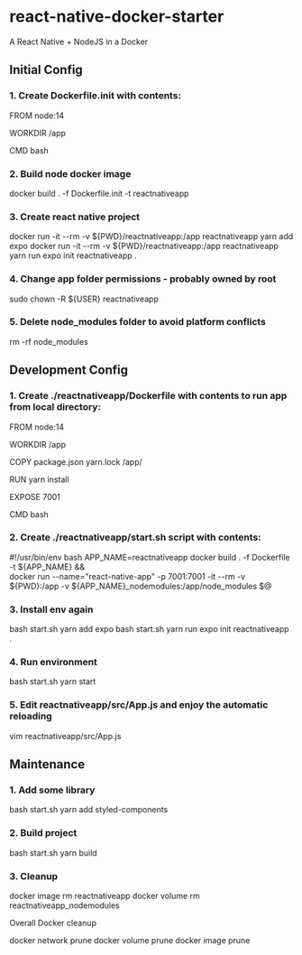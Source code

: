 # react-native-docker-starter
A React Native + NodeJS in a Docker


## Initial Config

### 1. Create Dockerfile.init with contents:

FROM node:14

WORKDIR /app

CMD bash

### 2. Build node docker image

docker build . -f Dockerfile.init -t reactnativeapp

### 3. Create react native project

docker run -it --rm -v ${PWD}/reactnativeapp:/app reactnativeapp yarn add expo
docker run -it --rm -v ${PWD}/reactnativeapp:/app reactnativeapp yarn run expo init reactnativeapp .

### 4. Change app folder permissions - probably owned by root

sudo chown -R ${USER} reactnativeapp

### 5. Delete node_modules folder to avoid platform conflicts

rm -rf node_modules


## Development Config

### 1. Create ./reactnativeapp/Dockerfile with contents to run app from local directory:

FROM node:14

WORKDIR /app

COPY package.json yarn.lock /app/

RUN yarn install

EXPOSE 7001

CMD bash

### 2. Create ./reactnativeapp/start.sh script with contents:

\#!/usr/bin/env bash
APP_NAME=reactnativeapp
docker build . -f Dockerfile -t ${APP_NAME} && \
docker run --name="react-native-app" -p 7001:7001 -it --rm -v ${PWD}:/app -v ${APP_NAME}_nodemodules:/app/node_modules $@

### 3. Install env again

bash start.sh yarn add expo
bash start.sh yarn run expo init reactnativeapp .

### 4. Run environment

bash start.sh yarn start

### 5. Edit reactnativeapp/src/App.js and enjoy the automatic reloading

vim reactnativeapp/src/App.js


## Maintenance

### 1. Add some library

bash start.sh yarn add styled-components

### 2. Build project

bash start.sh yarn build

### 3. Cleanup

docker image rm reactnativeapp
docker volume rm reactnativeapp_nodemodules

Overall Docker cleanup

docker network prune
docker volume prune
docker image prune
